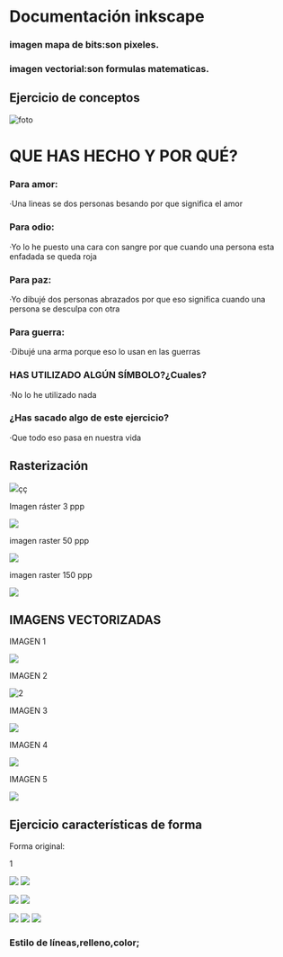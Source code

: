 # Documentación inkscape

### imagen mapa de bits:son pixeles.

### imagen vectorial:son formulas matematicas.

## Ejercicio de conceptos

![foto](https://github.com/Wesley3455/Soldadura-y-disegn-3.e/blob/main/wesley%20dibujo.jpg)

# QUE HAS HECHO Y POR QUÉ?

### Para amor:

·Una lineas se dos personas besando por que significa el amor

### Para odio:

·Yo lo he puesto una cara con sangre por que cuando una persona esta enfadada se queda roja

### Para paz:

·Yo dibujé dos personas abrazados por que eso significa cuando una persona se desculpa con otra

### Para guerra:

·Dibujé una arma porque eso lo usan en las guerras 

### HAS UTILIZADO ALGÚN SÍMBOLO?¿Cuales?

·No lo he utilizado nada 

### ¿Has sacado algo de este ejercicio?

·Que todo eso pasa en nuestra vida

## Rasterización


![](https://raw.githubusercontent.com/Wesley3455/Soldadura-y-disegn-3.e/4031af05e05df972cde74e512c2421056919aeba/imagen%20vectorial.svg)çç

Imagen ráster 3 ppp

![](https://raw.githubusercontent.com/Wesley3455/Soldadura-y-disegn-3.e/main/rect88.png)

imagen raster 50 ppp

![](https://github.com/Wesley3455/Soldadura-y-disegn-3.e/blob/main/rect88wb.png)

imagen raster 150 ppp

![](https://github.com/Wesley3455/Soldadura-y-disegn-3.e/blob/main/rect88150.png)

## IMAGENS VECTORIZADAS 

IMAGEN 1

![](https://github.com/Wesley3455/Soldadura-y-disegn-3.e/blob/main/imagen%20vectorizada%202.svg)

IMAGEN 2

![2](https://github.com/Wesley3455/Soldadura-y-disegn-3.e/blob/main/imagen%20vectorizada%203.svg)

IMAGEN 3

![](https://github.com/Wesley3455/Soldadura-y-disegn-3.e/blob/main/imagen%20vectorizada%204.svg)

IMAGEN 4

![](https://github.com/Wesley3455/Soldadura-y-disegn-3.e/blob/main/leon%20vectorizado%201.svg)

IMAGEN 5

![](https://github.com/Wesley3455/Soldadura-y-disegn-3.e/blob/main/imagen%20vectorizada%20CON%20DETECCION%20DE%20BORDES%20.svg)

## Ejercicio características de forma

Forma original:

1

![](https://github.com/Wesley3455/Soldadura-y-disegn-3.e/blob/main/Captura%20de%20pantalla%20de%202021-03-25%2012-32-58.png)
![](https://github.com/Wesley3455/Soldadura-y-disegn-3.e/blob/main/Captura%20de%20pantalla%20de%202021-03-25%2013-06-30.png)

![](https://github.com/Wesley3455/Soldadura-y-disegn-3.e/blob/main/Captura%20de%20pantalla%20de%202021-03-25%2012-57-01.png)
![](https://github.com/Wesley3455/Soldadura-y-disegn-3.e/blob/main/Captura%20de%20pantalla%20de%202021-03-25%2012-33-29.png)

![](https://github.com/Wesley3455/Soldadura-y-disegn-3.e/blob/main/Captura%20de%20pantalla%20de%202021-03-25%2012-33-29.png)
![](https://github.com/Wesley3455/Soldadura-y-disegn-3.e/blob/main/Captura%20de%20pantalla%20de%202021-03-25%2013-03-14.png)
![](https://github.com/Wesley3455/Soldadura-y-disegn-3.e/blob/main/Captura%20de%20pantalla%20de%202021-03-25%2013-08-35.png)








### Estilo de líneas,relleno,color;

